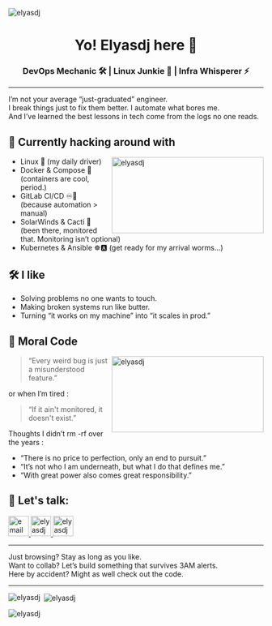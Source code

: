 <p align="left"> <img src="https://komarev.com/ghpvc/?username=elyasdj&label=Profile%20views&color=0e75b6&style=flat" alt="elyasdj" /> </p>
<div align="center">
  <h1>Yo! Elyasdj here 🤙</h1>
  <h3>DevOps Mechanic 🛠️ | Linux Junkie 🐧 | Infra Whisperer ⚡</h3>
</div>

<hr>

<p>
  I’m not your average “just-graduated” engineer. <br>
  I break things just to fix them better. I automate what bores me. <br>
  And I’ve learned the best lessons in tech come from the logs no one reads.
</p>

<h2>🚧 Currently hacking around with</h2>

<img align="right" src="https://i.pinimg.com/originals/c6/ea/f2/c6eaf2589af865e5dab158c5c67fc050.gif" alt="elyasdj" style="float: right; height: 150px; width: 300px;">

<ul>
  <li>Linux 🐧 (my daily driver)</li>
  <li>Docker & Compose 🐳 (containers are cool, period.)</li>
  <li>GitLab CI/CD ♾️🔄 (because automation > manual)</li>
  <li>SolarWinds & Cacti 👀 (been there, monitored that. Monitoring isn’t optional)</li>
  <li>Kubernetes & Ansible ☸️🅰️ (get ready for my arrival worms...)</li>
</ul>

<h2>🛠️ I like</h2>
<ul>
  <li>Solving problems no one wants to touch.</li>
  <li>Making broken systems run like butter.</li>
  <li>Turning “it works on my machine” into “it scales in prod.”</li>
</ul>

<h2>🧠 Moral Code</h2>

<img align="right" src="https://i.pinimg.com/originals/fa/a3/df/faa3df83529b700cb3d0ea1e3b063c10.gif" alt="elyasdj" style="float: right; height: 150px; width: 300px;">

<blockquote>
  “Every weird bug is just a misunderstood feature.”
</blockquote>

<p>or when I’m tired :</p>

<blockquote>
  “If it ain't monitored, it doesn't exist.”
</blockquote>

<p>Thoughts I didn’t rm -rf over the years :</p>

<ul>
  <li> “There is no price to perfection, only an end to pursuit.”</li>
  <li> “It’s not who I am underneath, but what I do that defines me.”</li>
  <li> “With great power also comes great responsibility.”</li>
</ul>

<h2>💬 Let's talk:</h2>
<p align="left">
  <a href="mailto:e.daeijafary.as@gmail.com" target="blank">
    <img src="https://img.icons8.com/?size=256&id=EgRndDDLh8kS&format=png" alt="email" height="40" width="40" />
  </a>
  <a href="https://linkedin.com/in/elyasdj" target="blank">
    <img src="https://img.icons8.com/?size=256&id=60ZV_wYC0BM2&format=png" alt="elyasdj" height="40" width="40" />
  </a>
  <a href="https://github.com/Elyasdj" target="blank">
    <img src="https://img.icons8.com/?size=256&id=80462&format=png" alt="elyasdj" height="40" width="40" />
  </a>
</p>

<hr>

<p>
Just browsing? Stay as long as you like.<br>
Want to collab? Let’s build something that survives 3AM alerts.<br>
Here by accident? Might as well check out the code. 
</p>

<hr>

<p><img align="left" src="https://github-readme-stats.vercel.app/api/top-langs?username=elyasdj&show_icons=true&locale=en&layout=compact" alt="elyasdj" /></p>

<p>&nbsp;<img align="center" src="https://github-readme-stats.vercel.app/api?username=elyasdj&show_icons=true&locale=en" alt="elyasdj" /></p>

<p><img align="center" src="https://github-readme-streak-stats.herokuapp.com/?user=elyasdj&" alt="elyasdj" /></p>

